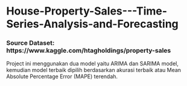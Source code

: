 # House-Property-Sales---Time-Series-Analysis-and-Forecasting

<h3>Source Dataset: https://www.kaggle.com/htagholdings/property-sales </h3>

Project ini menggunakan dua model yaitu ARIMA dan SARIMA model, kemudian model terbaik dipilih berdasarkan akurasi terbaik atau Mean Absolute Percentage Error (MAPE) terendah. 
